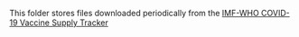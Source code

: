 This folder stores files downloaded periodically from the [IMF-WHO COVID-19 Vaccine Supply Tracker](https://www.imf.org/en/Topics/imf-and-covid19/IMF-WHO-COVID-19-Vaccine-Supply-Tracker)
